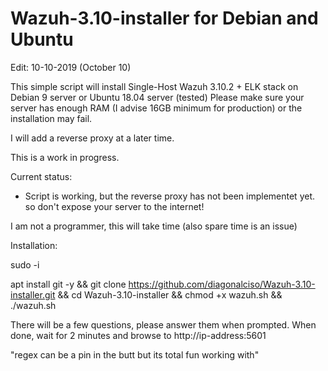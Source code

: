 # Wazuh-3.10-installer for Debian and Ubuntu

Edit: 10-10-2019 (October 10)

This simple script will install Single-Host Wazuh 3.10.2 + ELK stack on Debian 9 server or Ubuntu 18.04 server (tested) Please make sure your server has enough RAM (I advise 16GB minimum for production) or the installation may fail.

I will add a reverse proxy at a later time.

This is a work in progress.

Current status:
- Script is working, but the reverse proxy has not been implementet yet. so don't expose your server to the internet!

I am not a programmer, this will take time (also spare time is an issue)

Installation:

sudo -i

apt install git -y && git clone https://github.com/diagonalciso/Wazuh-3.10-installer.git && cd Wazuh-3.10-installer
 && chmod +x wazuh.sh && ./wazuh.sh

There will be a few questions, please answer them when prompted. 
When done, wait for 2 minutes and browse to http://ip-address:5601

"regex can be a pin in the butt but its total fun working with"
